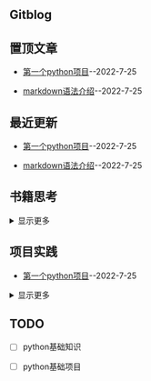 ## Gitblog
## 置顶文章
- [第一个python项目](https://github.com/yihong0618/gitblog/issues/195)--2022-7-25

- [markdown语法介绍](https://github.com/536088418/yuhao-blog/blob/main/articles/Markdown%E8%AF%AD%E6%B3%95.md)--2022-7-25

## 最近更新
- [第一个python项目](https://github.com/yihong0618/gitblog/issues/195)--2022-7-25

- [markdown语法介绍](https://github.com/536088418/yuhao-blog/blob/main/articles/Markdown%E8%AF%AD%E6%B3%95.md)--2022-7-25

## 书籍思考



<details><summary>显示更多</summary>
</details>



## 项目实践
- [第一个python项目](https://github.com/yihong0618/gitblog/issues/195)--2022-7-25

  
<details><summary>显示更多</summary>

</details>



## TODO
- [ ] python基础知识

- [ ] python基础项目

